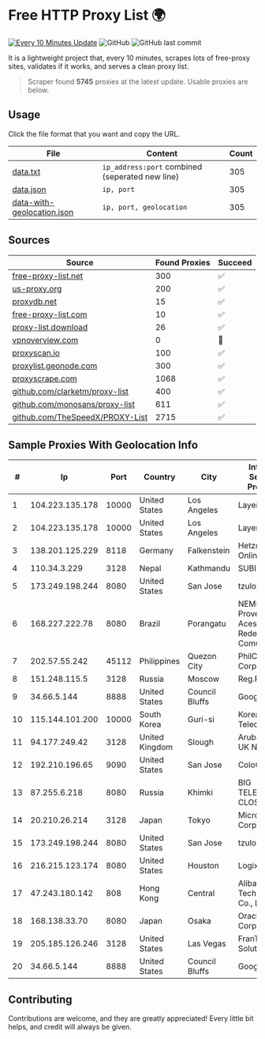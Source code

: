 
# Free HTTP Proxy List 🌍

[![Every 10 Minutes Update](https://github.com/mertguvencli/http-proxy-list/actions/workflows/main.yml/badge.svg?branch=main)](https://github.com/mertguvencli/http-proxy-list/actions/workflows/main.yml)
![GitHub](https://img.shields.io/github/license/mertguvencli/http-proxy-list)
![GitHub last commit](https://img.shields.io/github/last-commit/mertguvencli/http-proxy-list)

It is a lightweight project that, every 10 minutes, scrapes lots of free-proxy sites, validates if it works, and serves a clean proxy list.


> Scraper found **5745** proxies at the latest update. Usable proxies are below.

## Usage

Click the file format that you want and copy the URL.


|File|Content|Count|
|----|-------|-----|
|[data.txt](https://raw.githubusercontent.com/mertguvencli/http-proxy-list/main/proxy-list/data.txt)|`ip_address:port` combined (seperated new line)|305|
|[data.json](https://raw.githubusercontent.com/mertguvencli/http-proxy-list/main/proxy-list/data.json)|`ip, port`|305|
|[data-with-geolocation.json](https://raw.githubusercontent.com/mertguvencli/http-proxy-list/main/proxy-list/data-with-geolocation.json)|`ip, port, geolocation`|305|

## Sources

|Source|Found Proxies|Succeed|
|------|-------------|-------|
|[free-proxy-list.net](https://free-proxy-list.net)|300|✅|
|[us-proxy.org](https://www.us-proxy.org)|200|✅|
|[proxydb.net](http://proxydb.net)|15|✅|
|[free-proxy-list.com](https://free-proxy-list.com/?page=&port=&type%5B%5D=http&type%5B%5D=https&up_time=0&search=Search)|10|✅|
|[proxy-list.download](https://www.proxy-list.download/HTTP)|26|✅|
|[vpnoverview.com](https://vpnoverview.com/privacy/anonymous-browsing/free-proxy-servers)|0|🚫|
|[proxyscan.io](https://www.proxyscan.io)|100|✅|
|[proxylist.geonode.com](https://proxylist.geonode.com/api/proxy-list?limit=300&page=1&sort_by=lastChecked&sort_type=desc&protocols=http,https)|300|✅|
|[proxyscrape.com](https://api.proxyscrape.com/v2/?request=displayproxies&protocol=http&timeout=10000&country=all&ssl=all&anonymity=all)|1068|✅|
|[github.com/clarketm/proxy-list](https://raw.githubusercontent.com/clarketm/proxy-list/master/proxy-list-raw.txt)|400|✅|
|[github.com/monosans/proxy-list](https://raw.githubusercontent.com/monosans/proxy-list/main/proxies/http.txt)|611|✅|
|[github.com/TheSpeedX/PROXY-List](https://raw.githubusercontent.com/TheSpeedX/PROXY-List/master/http.txt)|2715|✅|


## Sample Proxies With Geolocation Info

|#|Ip|Port|Country|City|Internet Service Provider|
|-|--|----|-------|----|-------------------------|
|1|104.223.135.178|10000|United States|Los Angeles|LayerHost|
|2|104.223.135.178|10000|United States|Los Angeles|LayerHost|
|3|138.201.125.229|8118|Germany|Falkenstein|Hetzner Online GmbH|
|4|110.34.3.229|3128|Nepal|Kathmandu|SUBISU C7|
|5|173.249.198.244|8080|United States|San Jose|tzulo, inc.|
|6|168.227.222.78|8080|Brazil|Porangatu|NEMESIS Provedor de Acesso as Redes de Comunicação|
|7|202.57.55.242|45112|Philippines|Quezon City|PhilCom Corporation|
|8|151.248.115.5|3128|Russia|Moscow|Reg.Ru|
|9|34.66.5.144|8888|United States|Council Bluffs|Google LLC|
|10|115.144.101.200|10000|South Korea|Guri-si|Korea Telecom|
|11|94.177.249.42|3128|United Kingdom|Slough|ArubaCloud UK Network|
|12|192.210.196.65|9090|United States|San Jose|ColoCrossing|
|13|87.255.6.218|8080|Russia|Khimki|BIG TELECOM CLOSED JSC|
|14|20.210.26.214|3128|Japan|Tokyo|Microsoft Corporation|
|15|173.249.198.244|8080|United States|San Jose|tzulo, inc.|
|16|216.215.123.174|8080|United States|Houston|Logix|
|17|47.243.180.142|808|Hong Kong|Central|Alibaba (US) Technology Co., Ltd.|
|18|168.138.33.70|8080|Japan|Osaka|Oracle Corporation|
|19|205.185.126.246|3128|United States|Las Vegas|FranTech Solutions|
|20|34.66.5.144|8888|United States|Council Bluffs|Google LLC|



## Contributing

Contributions are welcome, and they are greatly appreciated! Every
little bit helps, and credit will always be given.

